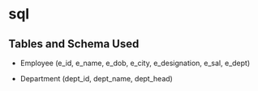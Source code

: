 # sql

## Tables and Schema Used

- Employee
(e_id, e_name, e_dob, e_city, e_designation, e_sal, e_dept)

- Department
(dept_id, dept_name, dept_head)

